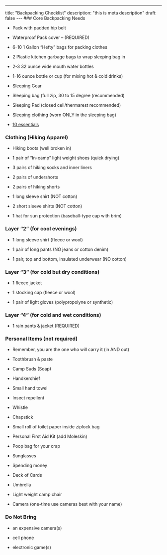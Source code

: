 ---
title: "Backpacking Checklist"
description: "this is meta description"
draft: false
--- ### Core Backpacking Needs
 * Pack with padded hip belt

 * Waterproof Pack cover – (REQUIRED)

 * 6-10 1 Gallon “Hefty” bags for packing clothes

 * 2 Plastic kitchen garbage bags to wrap sleeping bag in

 * 2-3 32 ounce wide mouth water bottles

 * 1-16 ounce bottle or cup (for mixing hot & cold drinks)

 * Sleeping Gear

 * Sleeping bag (full zip, 30 to 15 degree (recommended)

 * Sleeping Pad (closed cell/thermarest recommended)

 * Sleeping clothing (worn ONLY in the sleeping bag)
 
 * [10 essentials](/the-ten-essentials)
 ### Clothing (Hiking Apparel)

 * Hiking boots (well broken in)

 * 1 pair of “In-camp” light weight shoes (quick drying)

 * 3 pairs of hiking socks and inner liners
 
  * 2 pairs of undershorts

  * 2 pairs of hiking shorts

  * 1 long sleeve shirt (NOT cotton)

  * 2 short sleeve shirts (NOT cotton)

  * 1 hat for sun protection (baseball-type cap with brim)

  ### Layer “2” (for cool evenings)
  * 1 long sleeve shirt (fleece or wool)

  * 1 pair of long pants (NO jeans or cotton denim)
  
  * 1 pair, top and bottom, insulated underwear (NO cotton)

 ### Layer “3” (for cold but dry conditions)
  * 1 fleece jacket

  * 1 stocking cap (fleece or wool)
  
  * 1 pair of light gloves (polypropolyne or synthetic)

 ### Layer “4” (for cold and wet conditions)
 * 1 rain pants & jacket (REQUIRED)

 ### Personal Items (not required)
  * Remember, you are the one who will carry it (in AND out)

 * Toothbrush & paste

 * Camp Suds (Soap)

 * Handkerchief

 * Small hand towel

 * Insect repellent

 * Whistle

 * Chapstick

 * Small roll of toilet paper inside ziplock bag

 * Personal First Aid Kit (add Moleskin)

 * Poop bag for your crap

 * Sunglasses

 * Spending money

 * Deck of Cards

 * Umbrella

 * Light weight camp chair

 * Camera (one-time use cameras best with your name)

 ### Do Not Bring
 
 * an expensive camera(s)
 
 * cell phone
 
 * electronic game(s)

